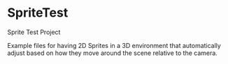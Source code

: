 # SpriteTest
Sprite Test Project

Example files for having 2D Sprites in a 3D environment that automatically adjust based on how they move around the scene relative to the camera.
